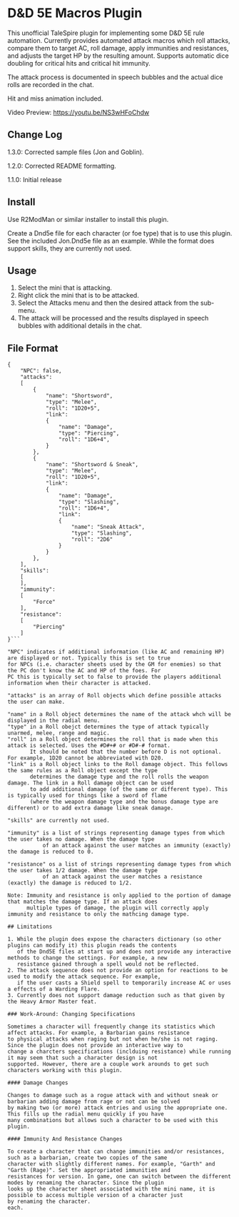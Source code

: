 # D&D 5E Macros Plugin

This unofficial TaleSpire plugin for implementing some D&D 5E rule automation. Currently provides automated attack
macros which roll attacks, compare them to target AC, roll damage, apply immunities and resistances, and adjusts
the target HP by the resulting amount. Supports automatic dice doubling for critical hits and critical hit immunity.

The attack process is documented in speech bubbles and the actual dice rolls are recorded in the chat.

Hit and miss animation included.

Video Preview: https://youtu.be/NS3wHFoChdw

## Change Log

1.3.0: Corrected sample files (Jon and Goblin).

1.2.0: Corrected README formatting.

1.1.0: Initial release

## Install

Use R2ModMan or similar installer to install this plugin.

Create a Dnd5e file for each character (or foe type) that is to use this plugin. See the included Jon.Dnd5e file as an
example. While the format does support skills, they are currently not used.

## Usage

1. Select the mini that is attacking.
2. Right click the mini that is to be attacked.
3. Select the Attacks menu and then the desired attack from the sub-menu.
4. The attack will be processed and the results displayed in speech bubbles with additional details in the chat.

## File Format

```
{
	"NPC": false,
	"attacks":
	[
		{
			"name": "Shortsword",
			"type": "Melee",
			"roll": "1D20+5",
			"link":
			{
				"name": "Damage",
				"type": "Piercing",
				"roll": "1D6+4",
			}
		},
		{
			"name": "Shortsword & Sneak",
			"type": "Melee",
			"roll": "1D20+5",
			"link":
			{
				"name": "Damage",
				"type": "Slashing",
				"roll": "1D6+4",
				"link":
				{
					"name": "Sneak Attack",
					"type": "Slashing",
					"roll": "2D6"
				}
			}
		},
	],
	"skills":
	[
	],
	"immunity":
	[
		"Force"
	],
	"resistance":
	[
		"Piercing"
	]
}```

"NPC" indicates if additional information (like AC and remaining HP) are displayed or not. Typically this is set to true
for NPCs (i.e. character sheets used by the GM for enemies) so that the PC don't know the AC and HP of the foes. For
PC this is typically set to false to provide the players additional information when their character is attacked.

"attacks" is an array of Roll objects which define possible attacks the user can make.

"name" in a Roll object determines the name of the attack whch will be displayed in the radial menu.
"type" in a Roll obejct determines the type of attack typically unarmed, melee, range and magic.
"roll" in a Roll object determines the roll that is made when this attack is selected. Uses the #D#+# or #D#-# format.
       It should be noted that the number before D is not optional. For example, 1D20 cannot be abbreviated with D20.
"link" is a Roll object links to the Roll damage object. This follows the same rules as a Roll object except the type
       determines the damage type and the roll rolls the weapon damage. The link in a Roll damage object can be used
	   to add additional damage (of the same or different type). This is typically used for things like a sword of flame
	   (where the weapon damage type and the bonus damage type are different) or to add extra damage like sneak damage.

"skills" are currently not used.

"immunity" is a list of strings representing damage types from which the user takes no damage. When the damage type
           of an attack against the user matches an immunity (exactly) the damage is reduced to 0.
		   
"resistance" os a list of strings representing damage types from which the user takes 1/2 damage. When the damage type
           of an attack against the user matches a resistance (exactly) the damage is reduced to 1/2.
		   
Note: Immunity and resistance is only applied to the portion of damage that matches the damage type. If an attack does
      multiple types of damage, the plugin will correctly apply immunity and resistance to only the mathcing damage type.

## Limitations

1. While the plugin does expose the characters dictionary (so other plugins can modify it) this plugin reads the contents
   of the Dnd5E files at start up and does not provide any interactive methods to change the settings. For example, a new
   resistance gained through a spell would not be reflected.    
2. The attack sequence does not provide an option for reactions to be used to modify the attack sequence. For example,
   if the user casts a Shield spell to temporarily increase AC or uses a effects of a Warding Flare.
3. Currently does not support damage reduction such as that given by the Heavy Armor Master feat.

### Work-Around: Changing Specifications

Sometimes a character will frequently change its statistics which affect attacks. For example, a Barbarian gains resistance
to physical attacks when raging but not when he/she is not raging. Since the plugin does not provide an interactive way to
change a charcters specifications (inclduing resistance) while running it may seem that such a character design is not
supported. However, there are a couple work arounds to get such characters working with this plugin.

#### Damage Changes

Changes to damage such as a rogue attack with and without sneak or barbarian adding damage from rage or not can be solved
by making two (or more) attack entries and using the appropriate one. This fills up the radial menu quickly if you have
many combinations but allows such a character to be used with this plugin.

#### Immunity And Resistance Changes

To create a character that can change immunities and/or resistances, such as a barbarian, create two copies of the same
character with slightly different names. For example, "Garth" and "Garth (Rage)". Set the appropriated immunities and
resistances for version. In game, one can switch between the different modes by renaming the character. Since the plugin
looks up the character sheet associated with the mini name, it is possible to access multiple version of a character just
by renaming the character.
each. 
   
